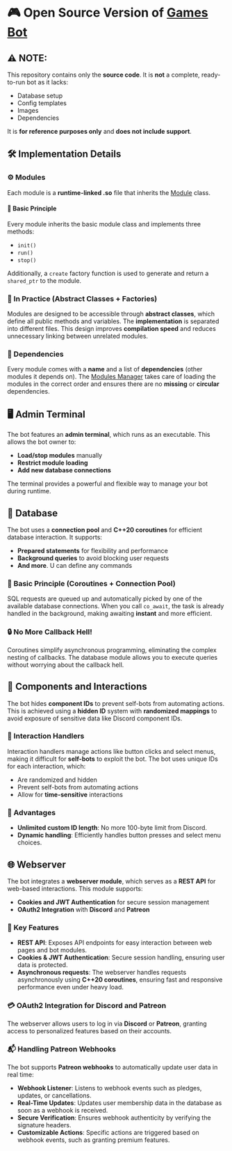 # 🎮 Open Source Version of [Games Bot](https://gamesbot.lesikr.com/)

## ⚠️ NOTE:
This repository contains only the **source code**. It is **not** a complete, ready-to-run bot as it lacks:
- Database setup
- Config templates
- Images
- Dependencies

It is **for reference purposes only** and **does not include support**.

## 🛠️ Implementation Details

### ⚙️ Modules
Each module is a **runtime-linked .so** file that inherits the [Module](https://github.com/ruslan-ilesik/games_bot/blob/main/src/module/module.hpp) class.

#### 📜 Basic Principle
Every module inherits the basic module class and implements three methods:
- `init()`
- `run()`
- `stop()`

Additionally, a `create` factory function is used to generate and return a `shared_ptr` to the module.

### 🔧 In Practice (Abstract Classes + Factories)
Modules are designed to be accessible through **abstract classes**, which define all public methods and variables. The **implementation** is separated into different files. This design improves **compilation speed** and reduces unnecessary linking between unrelated modules.

### 🔗 Dependencies
Every module comes with a **name** and a list of **dependencies** (other modules it depends on). The [Modules Manager](https://github.com/ruslan-ilesik/games_bot/blob/main/src/module/modules_manager.hpp) takes care of loading the modules in the correct order and ensures there are no **missing** or **circular** dependencies.

## 🖥️ Admin Terminal
The bot features an **admin terminal**, which runs as an executable. This allows the bot owner to:
- **Load/stop modules** manually
- **Restrict module loading**
- **Add new database connections**

The terminal provides a powerful and flexible way to manage your bot during runtime.

## 💾 Database
The bot uses a **connection pool** and **C++20 coroutines** for efficient database interaction. It supports:
- **Prepared statements** for flexibility and performance
- **Background queries** to avoid blocking user requests
- **And more**. U can define any commands

### 🚀 Basic Principle (Coroutines + Connection Pool)
SQL requests are queued up and automatically picked by one of the available database connections. When you call `co_await`, the task is already handled in the background, making awaiting **instant** and more efficient.

### 🔒 No More Callback Hell!
Coroutines simplify asynchronous programming, eliminating the complex nesting of callbacks. The database module allows you to execute queries without worrying about the callback hell.

## 🔑 Components and Interactions
The bot hides **component IDs** to prevent self-bots from automating actions. This is achieved using a **hidden ID** system with **randomized mappings** to avoid exposure of sensitive data like Discord component IDs.

### 🔐 Interaction Handlers
Interaction handlers manage actions like button clicks and select menus, making it difficult for **self-bots** to exploit the bot. The bot uses unique IDs for each interaction, which:
- Are randomized and hidden
- Prevent self-bots from automating actions
- Allow for **time-sensitive** interactions

### 🧩 Advantages
- **Unlimited custom ID length**: No more 100-byte limit from Discord.
- **Dynamic handling**: Efficiently handles button presses and select menu choices.

## 🌐 Webserver
The bot integrates a **webserver module**, which serves as a **REST API** for web-based interactions. This module supports:
- **Cookies and JWT Authentication** for secure session management
- **OAuth2 Integration** with **Discord** and **Patreon**

### 🔧 Key Features
- **REST API**: Exposes API endpoints for easy interaction between web pages and bot modules.
- **Cookies & JWT Authentication**: Secure session handling, ensuring user data is protected.
- **Asynchronous requests**: The webserver handles requests asynchronously using **C++20 coroutines**, ensuring fast and responsive performance even under heavy load.

### 💳 OAuth2 Integration for Discord and Patreon
The webserver allows users to log in via **Discord** or **Patreon**, granting access to personalized features based on their accounts.

### 📬 Handling Patreon Webhooks
The bot supports **Patreon webhooks** to automatically update user data in real time:
- **Webhook Listener**: Listens to webhook events such as pledges, updates, or cancellations.
- **Real-Time Updates**: Updates user membership data in the database as soon as a webhook is received.
- **Secure Verification**: Ensures webhook authenticity by verifying the signature headers.
- **Customizable Actions**: Specific actions are triggered based on webhook events, such as granting premium features.
